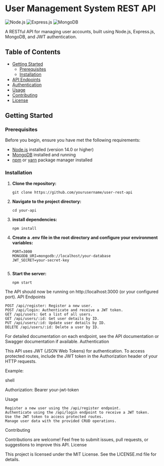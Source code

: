 # User Management System REST API

![Node.js](https://img.shields.io/badge/Node.js-v14.0%2B-green)
![Express.js](https://img.shields.io/badge/Express.js-v4.0%2B-blue)
![MongoDB](https://img.shields.io/badge/MongoDB-v4.0%2B-brightgreen)

A RESTful API for managing user accounts, built using Node.js, Express.js, MongoDB, and JWT authentication.

## Table of Contents

- [Getting Started](#getting-started)
  - [Prerequisites](#prerequisites)
  - [Installation](#installation)
- [API Endpoints](#api-endpoints)
- [Authentication](#authentication)
- [Usage](#usage)
- [Contributing](#contributing)
- [License](#license)

## Getting Started

### Prerequisites

Before you begin, ensure you have met the following requirements:

- [Node.js](https://nodejs.org/) installed (version 14.0 or higher)
- [MongoDB](https://www.mongodb.com/) installed and running
- [npm](https://www.npmjs.com/) or [yarn](https://classic.yarnpkg.com/en/docs/install/) package manager installed

### Installation

1. **Clone the repository:**

   ```shell
   git clone https://github.com/yourusername/user-rest-api
2. **Navigate to the project directory:**
    ```shell
    cd your-api
3. **install dependencies:**

    ```shell
    npm install

4. **Create a .env file in the root directory and configure your environment variables:**

    ```env
    PORT=3000
    MONGODB_URI=mongodb://localhost/your-database
    JWT_SECRET=your-secret-key


5. **Start the server:**

    ```shell
    npm start

The API should now be running on http://localhost:3000 (or your configured port).
API Endpoints

    POST /api/register: Register a new user.
    POST /api/login: Authenticate and receive a JWT token.
    GET /api/users: Get a list of all users.
    GET /api/users/:id: Get user details by ID.
    PUT /api/users/:id: Update user details by ID.
    DELETE /api/users/:id: Delete a user by ID.

For detailed documentation on each endpoint, see the API documentation or Swagger documentation if available.
Authentication

This API uses JWT (JSON Web Tokens) for authentication. To access protected routes, include the JWT token in the Authorization header of your HTTP requests.

Example:

shell

Authorization: Bearer your-jwt-token

Usage

    Register a new user using the /api/register endpoint.
    Authenticate using the /api/login endpoint to receive a JWT token.
    Use the JWT token to access protected routes.
    Manage user data with the provided CRUD operations.

Contributing

Contributions are welcome! Feel free to submit issues, pull requests, or suggestions to improve this API.
License

This project is licensed under the MIT License. See the LICENSE.md file for details.

